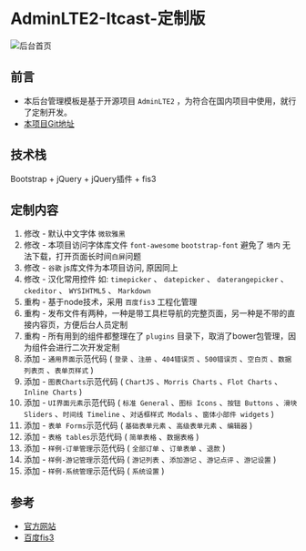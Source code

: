 # AdminLTE2-Itcast-定制版

![后台首页](../img/后台首页.png)

## 前言

- 本后台管理模板是基于开源项目 `AdminLTE2` ，为符合在国内项目中使用，就行了定制开发。
- [本项目Git地址](http://git.oschina.net/docafe/adminlte2-itcast)

## 技术栈

Bootstrap + jQuery + jQuery插件 + fis3

## 定制内容

1. 修改 - 默认中文字体 `微软雅黑`
2. 修改 - 本项目访问字体库文件 `font-awesome` `bootstrap-font` 避免了 `墙内` 无法下载，打开页面长时间`白屏`问题
3. 修改 - `谷歌` js库文件为本项目访问, 原因同上
4. 修改 - 汉化常用控件 如: `timepicker` 、 `datepicker` 、 `daterangepicker` 、 `ckeditor` 、  `WYSIHTML5` 、 `Markdown`
5. 重构 - 基于node技术，采用 `百度fis3` 工程化管理
6. 重构 - 发布文件有两种，一种是带工具栏导航的完整页面，另一种是不带的直接内容页，方便后台人员定制
7. 重构 - 所有用到的组件都整理在了 `plugins` 目录下，取消了bower包管理，因为组件会进行二次开发定制
8. 添加 - `通用界面`示范代码 ( `登录` 、`注册` 、`404错误页` 、`500错误页` 、`空白页` 、`数据列表页` 、`表单页样式` )
9. 添加 - `图表Charts`示范代码 ( `ChartJS` 、`Morris Charts` 、`Flot Charts` 、`Inline Charts` )
10. 添加 - `UI界面元素`示范代码 ( `标准 General` 、`图标 Icons` 、`按钮 Buttons` 、`滑块 Sliders` 、`时间线 Timeline` 、`对话框样式 Modals` 、`窗体小部件 widgets` )
11. 添加 - `表单 Forms`示范代码 ( `基础表单元素` 、`高级表单元素` 、`编辑器` )
12. 添加 - `表格 tables`示范代码 ( `简单表格` 、`数据表格` )
13. 添加 - `样例-订单管理`示范代码 ( `全部订单` 、`订单表单` 、`退款` )
14. 添加 - `样例-游记管理`示范代码 ( `游记列表` 、`添加游记` 、`游记点评` 、`游记设置` )
15. 添加 - `样例-系统管理`示范代码 ( `系统设置` )

## 参考

- [官方网站](https://almsaeedstudio.com/)
- [百度fis3](http://fis.baidu.com/fis3/index.html)
